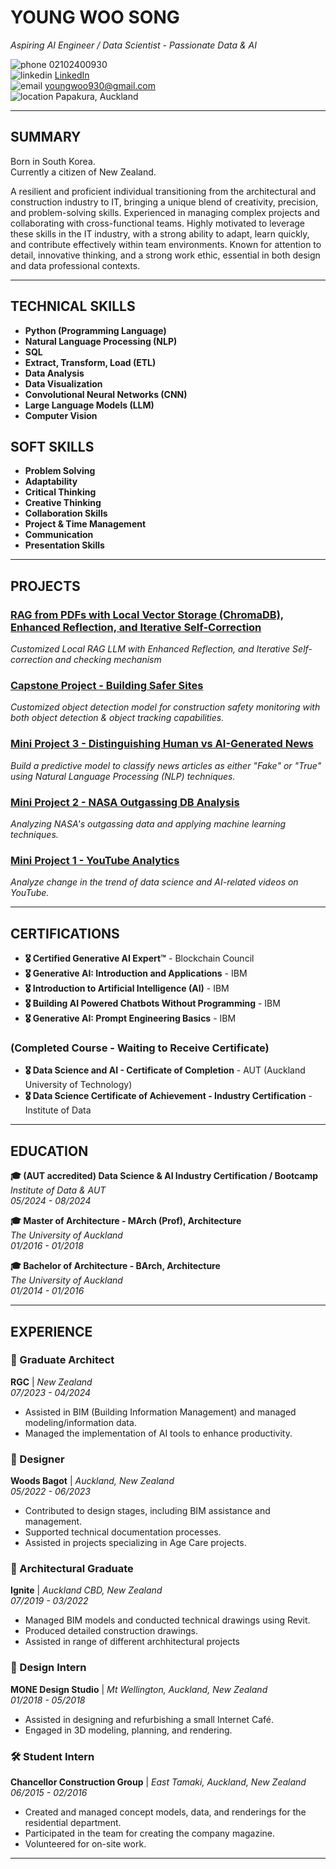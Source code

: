 # **YOUNG WOO SONG**
*Aspiring AI Engineer / Data Scientist - Passionate Data & AI*

 ![phone](https://img.icons8.com/ios-filled/16/000000/phone.png) 02102400930  
 ![linkedin](https://img.icons8.com/ios-filled/16/000000/linkedin.png) [LinkedIn](https://www.linkedin.com/in/young-woo-song-145488217/)  
 ![email](https://img.icons8.com/ios-filled/16/000000/new-post.png) youngwoo930@gmail.com  
 ![location](https://img.icons8.com/ios-filled/16/000000/marker.png) Papakura, Auckland

---

## **SUMMARY**

Born in South Korea.  
Currently a citizen of New Zealand.

A resilient and proficient individual transitioning from the architectural and construction industry to IT, bringing a unique blend of creativity, precision, and problem-solving skills. Experienced in managing complex projects and collaborating with cross-functional teams. Highly motivated to leverage these skills in the IT industry, with a strong ability to adapt, learn quickly, and contribute effectively within team environments. Known for attention to detail, innovative thinking, and a strong work ethic, essential in both design and data professional contexts.

---

## **TECHNICAL SKILLS**

- **Python (Programming Language)**
- **Natural Language Processing (NLP)**
- **SQL**
- **Extract, Transform, Load (ETL)**
- **Data Analysis**
- **Data Visualization**
- **Convolutional Neural Networks (CNN)**
- **Large Language Models (LLM)**
- **Computer Vision**

## **SOFT SKILLS**

- **Problem Solving**
- **Adaptability**
- **Critical Thinking**
- **Creative Thinking**
- **Collaboration Skills**
- **Project & Time Management**
- **Communication**
- **Presentation Skills**

---

## **PROJECTS**

### [RAG from PDFs with Local Vector Storage (ChromaDB), Enhanced Reflection, and Iterative Self-Correction](https://github.com/Userdflt/RAG-from-PDFs-with-Local-Vector-Storage-ChromaDB-Enhanced-Reflection-Iterative-Self-Correction)
*Customized Local RAG LLM with Enhanced Reflection, and Iterative Self-correction and checking mechanism*

### [Capstone Project - Building Safer Sites](https://github.com/Userdflt/Capstone_Project-Building-Safer-Sites-Computer-Vision-CNN-Model-)
*Customized object detection model for construction safety monitoring with both object detection & object tracking capabilities.*

### [Mini Project 3 - Distinguishing Human vs AI-Generated News](https://github.com/Userdflt/Mini-Project_3_Distinguishing-Human-vs-AI-Generated-News)
*Build a predictive model to classify news articles as either "Fake" or "True" using Natural Language Processing (NLP) techniques.*

### [Mini Project 2 - NASA Outgassing DB Analysis](https://github.com/Userdflt/Mini_Project_2_NASA-Outgassing-DB)
*Analyzing NASA's outgassing data and applying machine learning techniques.*

### [Mini Project 1 - YouTube Analytics](https://github.com/Userdflt/Mini-Project_1_YouTube_Analytics)
*Analyze change in the trend of data science and AI-related videos on YouTube.*

---

## **CERTIFICATIONS**

- **🎖 Certified Generative AI Expert™** - Blockchain Council
- **🎖 Generative AI: Introduction and Applications** - IBM
- **🎖 Introduction to Artificial Intelligence (AI)** - IBM
- **🎖 Building AI Powered Chatbots Without Programming** - IBM
- **🎖 Generative AI: Prompt Engineering Basics** - IBM

### **(Completed Course - Waiting to Receive Certificate)**

- **🎖 Data Science and AI - Certificate of Completion** - AUT (Auckland University of Technology)
- **🎖 Data Science Certificate of Achievement - Industry Certification** - Institute of Data

---

## **EDUCATION**

**🎓 (AUT accredited) Data Science & AI Industry Certification / Bootcamp**  
*Institute of Data & AUT*  
*05/2024 - 08/2024*

**🎓 Master of Architecture - MArch (Prof), Architecture**  
*The University of Auckland*  
*01/2016 - 01/2018*

**🎓 Bachelor of Architecture - BArch, Architecture**  
*The University of Auckland*  
*01/2014 - 01/2016*

---

## **EXPERIENCE**

### **🏢 Graduate Architect**  
**RGC** | *New Zealand*  
*07/2023 - 04/2024*

- Assisted in BIM (Building Information Management) and managed modeling/information data.
- Managed the implementation of AI tools to enhance productivity.

### **🏢 Designer**  
**Woods Bagot** | *Auckland, New Zealand*  
*05/2022 - 06/2023*

- Contributed to design stages, including BIM assistance and management.
- Supported technical documentation processes.
- Assisted in projects specializing in Age Care projects.

### **🏢 Architectural Graduate**  
**Ignite** | *Auckland CBD, New Zealand*  
*07/2019 - 03/2022*

- Managed BIM models and conducted technical drawings using Revit.
- Produced detailed construction drawings.
- Assisted in range of different archhitectural projects

### **🎨 Design Intern**  
**MONE Design Studio** | *Mt Wellington, Auckland, New Zealand*  
*01/2018 - 05/2018*

- Assisted in designing and refurbishing a small Internet Café.
- Engaged in 3D modeling, planning, and rendering.

### **🛠️ Student Intern**  
**Chancellor Construction Group** | *East Tamaki, Auckland, New Zealand*  
*06/2015 - 02/2016*

- Created and managed concept models, data, and renderings for the residential department.
- Participated in the team for creating the company magazine.
- Volunteered for on-site work.

---
